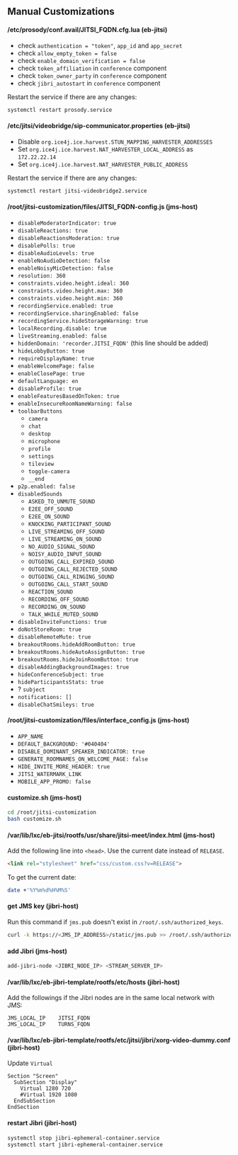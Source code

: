## Manual Customizations

#### /etc/prosody/conf.avail/JITSI_FQDN.cfg.lua (eb-jitsi)

- check `authentication = "token"`, `app_id` and `app_secret`
- check `allow_empty_token = false`
- check `enable_domain_verification = false`
- check `token_affiliation` in `conference` component
- check `token_owner_party` in `conference` component
- check `jibri_autostart` in `conference` component

Restart the service if there are any changes:

```bash
systemctl restart prosody.service
```

#### /etc/jitsi/videobridge/sip-communicator.properties (eb-jitsi)

- Disable `org.ice4j.ice.harvest.STUN_MAPPING_HARVESTER_ADDRESSES`
- Set `org.ice4j.ice.harvest.NAT_HARVESTER_LOCAL_ADDRESS` as `172.22.22.14`
- Set `org.ice4j.ice.harvest.NAT_HARVESTER_PUBLIC_ADDRESS`

Restart the service if there are any changes:

```bash
systemctl restart jitsi-videobridge2.service
```

#### /root/jitsi-customization/files/JITSI_FQDN-config.js (jms-host)

- `disableModeratorIndicator: true`
- `disableReactions: true`
- `disableReactionsModeration: true`
- `disablePolls: true`
- `disableAudioLevels: true`
- `enableNoAudioDetection: false`
- `enableNoisyMicDetection: false`
- `resolution: 360`
- `constraints.video.height.ideal: 360`
- `constraints.video.height.max: 360`
- `constraints.video.height.min: 360`
- `recordingService.enabled: true`
- `recordingService.sharingEnabled: false`
- `recordingService.hideStorageWarning: true`
- `localRecording.disable: true`
- `liveStreaming.enabled: false`
- `hiddenDomain: 'recorder.JITSI_FQDN'` (this line should be added)
- `hideLobbyButton: true`
- `requireDisplayName: true`
- `enableWelcomePage: false`
- `enableClosePage: true`
- `defaultLanguage: en`
- `disableProfile: true`
- `enableFeaturesBasedOnToken: true`
- `enableInsecureRoomNameWarning: false`
- `toolbarButtons`
  - `camera`
  - `chat`
  - `desktop`
  - `microphone`
  - `profile`
  - `settings`
  - `tileview`
  - `toggle-camera`
  - `__end`
- `p2p.enabled: false`
- `disabledSounds`
  - `ASKED_TO_UNMUTE_SOUND`
  - `E2EE_OFF_SOUND`
  - `E2EE_ON_SOUND`
  - `KNOCKING_PARTICIPANT_SOUND`
  - `LIVE_STREAMING_OFF_SOUND`
  - `LIVE_STREAMING_ON_SOUND`
  - `NO_AUDIO_SIGNAL_SOUND`
  - `NOISY_AUDIO_INPUT_SOUND`
  - `OUTGOING_CALL_EXPIRED_SOUND`
  - `OUTGOING_CALL_REJECTED_SOUND`
  - `OUTGOING_CALL_RINGING_SOUND`
  - `OUTGOING_CALL_START_SOUND`
  - `REACTION_SOUND`
  - `RECORDING_OFF_SOUND`
  - `RECORDING_ON_SOUND`
  - `TALK_WHILE_MUTED_SOUND`
- `disableInviteFunctions: true`
- `doNotStoreRoom: true`
- `disableRemoteMute: true`
- `breakoutRooms.hideAddRoomButton: true`
- `breakoutRooms.hideAutoAssignButton: true`
- `breakoutRooms.hideJoinRoomButton: true`
- `disableAddingBackgroundImages: true`
- `hideConferenceSubject: true`
- `hideParticipantsStats: true`
- ? `subject`
- `notifications: []`
- `disableChatSmileys: true`

#### /root/jitsi-customization/files/interface_config.js (jms-host)

- `APP_NAME`
- `DEFAULT_BACKGROUND: '#040404'`
- `DISABLE_DOMINANT_SPEAKER_INDICATOR: true`
- `GENERATE_ROOMNAMES_ON_WELCOME_PAGE: false`
- `HIDE_INVITE_MORE_HEADER: true`
- `JITSI_WATERMARK_LINK`
- `MOBILE_APP_PROMO: false`

#### customize.sh (jms-host)

```bash
cd /root/jitsi-customization
bash customize.sh
```

#### /var/lib/lxc/eb-jitsi/rootfs/usr/share/jitsi-meet/index.html (jms-host)

Add the following line into `<head>`. Use the current date instead of `RELEASE`.

```html
<link rel="stylesheet" href="css/custom.css?v=RELEASE">
```

To get the current date:

```bash
date +'%Y%m%d%H%M%S'
```

#### get JMS key (jibri-host)

Run this command if `jms.pub` doesn't exist in `/root/.ssh/authorized_keys`.

```bash
curl -k https://<JMS_IP_ADDRESS>/static/jms.pub >> /root/.ssh/authorized_keys
```

#### add Jibri (jms-host)

```bash
add-jibri-node <JIBRI_NODE_IP> <STREAM_SERVER_IP>
```

#### /var/lib/lxc/eb-jibri-template/rootfs/etc/hosts (jibri-host)

Add the followings if the Jibri nodes are in the same local network with JMS:

```
JMS_LOCAL_IP    JITSI_FQDN
JMS_LOCAL_IP    TURNS_FQDN
```

#### /var/lib/lxc/eb-jibri-template/rootfs/etc/jitsi/jibri/xorg-video-dummy.conf (jibri-host)

Update `Virtual`

```
Section "Screen"
  SubSection "Display"
    Virtual 1280 720
    #Virtual 1920 1080
  EndSubSection
EndSection
```

#### restart Jibri (jibri-host)

```bash
systemctl stop jibri-ephemeral-container.service
systemctl start jibri-ephemeral-container.service
```
